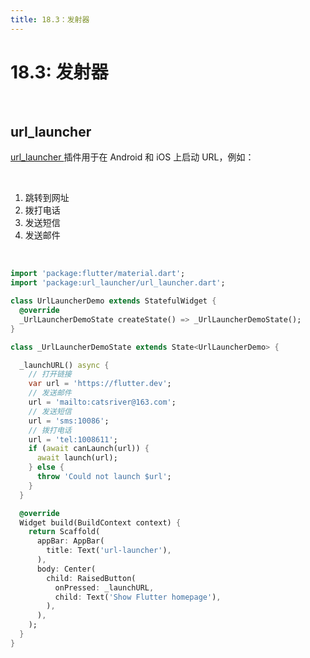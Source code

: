 ```yaml
---
title: 18.3：发射器
---
```


# 18.3: 发射器

<br>

## url_launcher 

[url_launcher ](https://pub.dev/packages/url_launcher) 插件用于在 Android 和 iOS 上启动 URL，例如：

<br>

1. 跳转到网址
2. 拨打电话
3. 发送短信
4. 发送邮件

<br>

```dart
import 'package:flutter/material.dart';
import 'package:url_launcher/url_launcher.dart';

class UrlLauncherDemo extends StatefulWidget {
  @override
  _UrlLauncherDemoState createState() => _UrlLauncherDemoState();
}

class _UrlLauncherDemoState extends State<UrlLauncherDemo> {

  _launchURL() async {
    // 打开链接
    var url = 'https://flutter.dev';
    // 发送邮件
    url = 'mailto:catsriver@163.com';
    // 发送短信
    url = 'sms:10086';
    // 拨打电话
    url = 'tel:1008611';
    if (await canLaunch(url)) {
      await launch(url);
    } else {
      throw 'Could not launch $url';
    }
  }

  @override
  Widget build(BuildContext context) {
    return Scaffold(
      appBar: AppBar(
        title: Text('url-launcher'),
      ),
      body: Center(
        child: RaisedButton(
          onPressed: _launchURL,
          child: Text('Show Flutter homepage'),
        ),
      ),
    );
  }
}
```

